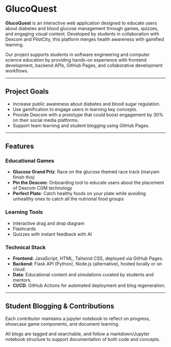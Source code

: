 # GlucoQuest

**GlucoQuest** is an interactive web application designed to educate users about diabetes and blood glucose management through games, quizzes, and engaging visual content. Developed by students in collaboration with Dexcom and PilotCity, this platform merges health awareness with gamified learning.

Our project supports students in software engineering and computer science education by providing hands-on experience with frontend development, backend APIs, GitHub Pages, and collaborative development workflows.

---

##  Project Goals

- Increase public awareness about diabetes and blood sugar regulation.
- Use gamification to engage users in learning key concepts.
- Provide Dexcom with a prototype that could boost engagement by 30% on their social media platforms.
- Support team learning and student blogging using GitHub Pages.

---

## Features

### Educational Games
- **Glucose Grand Priz**: Race on the glucose themed race track (maryam finish this)
- **Pin the Dexcom**: Onboarding tool to educate users about the placement of Dexcom CGM technology
- **Perfect Plate**: Catch healthy foods on your plate while avoiding unhealthy ones to catch all the nutrional food groups 

### Learning Tools
- Interactive drag and drop diagram
- Flashcards
- Quizzes with instant feedback with AI

###  Technical Stack
- **Frontend**: JavaScript, HTML, Tailwind CSS, deployed via GitHub Pages.
- **Backend**: Flask API (Python), Node.js (alternative), hosted locally or on cloud.
- **Data**: Educational content and simulations curated by students and mentors.
- **CI/CD**: GitHub Actions for automated deployment and blog regeneration.

---

##  Student Blogging & Contributions

Each contributor maintains a jupyter notebook to reflect on progress, showcase game components, and document learning.

All blogs are tagged and searchable, and follow a markdown/Jupyter notebook structure to support documentation of both code and concepts.
